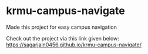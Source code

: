 # krmu-campus-navigate
Made this project for easy campus navigation

Check out the project via this link given below: 
https://sagarjain0456.github.io/krmu-campus-navigate/
